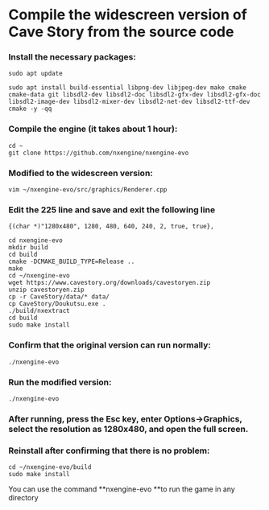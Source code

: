 # Compile the widescreen version of Cave Story from the source code 

### Install the necessary packages:  

```
sudo apt update

sudo apt install build-essential libpng-dev libjpeg-dev make cmake cmake-data git libsdl2-dev libsdl2-doc libsdl2-gfx-dev libsdl2-gfx-doc libsdl2-image-dev libsdl2-mixer-dev libsdl2-net-dev libsdl2-ttf-dev cmake -y -qq
```


### Compile the engine (it takes about 1 hour): 
```
cd ~
git clone https://github.com/nxengine/nxengine-evo
```
### Modified to the widescreen version: 

`vim ~/nxengine-evo/src/graphics/Renderer.cpp`


### Edit the 225 line and save and exit the following line 
```
{(char *)"1280x480", 1280, 480, 640, 240, 2, true, true},
```

```
cd nxengine-evo
mkdir build
cd build
cmake -DCMAKE_BUILD_TYPE=Release ..
make
cd ~/nxengine-evo
wget https://www.cavestory.org/downloads/cavestoryen.zip
unzip cavestoryen.zip
cp -r CaveStory/data/* data/
cp CaveStory/Doukutsu.exe .
./build/nxextract
cd build
sudo make install
```

### Confirm that the original version can run normally: 
`./nxengine-evo`




### Run the modified version: 
`./nxengine-evo`

### After running, press the Esc key, enter Options->Graphics, select the resolution as 1280x480, and open the full screen. 

 
### Reinstall after confirming that there is no problem: 
```
cd ~/nxengine-evo/build
sudo make install
```

You can use the command **nxengine-evo **to run the game in any directory  